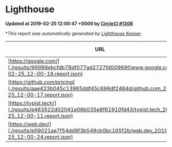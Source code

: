 
# Lighthouse

**Updated at 2019-02-25 12:00:47 +0000 by [CircleCI #1308](https://circleci.com/gh/ItinerisLtd/lighthouse-keeper-example/1308)**

**This report was automatically generated by [Lighthouse Keeper](https://github.com/itinerisltd/lighthouse-keeper)*

| URL | Performance | Accessibility | Best Practices | SEO | PWA | Updated At |
| --- | --- | --- | --- | --- | --- | --- |
| [https://google.com/](./results/99999ebcfdb78df077ad2727fd00969f/www.google.com_2019-02-25_12-00-18.report.json) | 0.94 | 0.71 | 0.93 | 0.8 | 0.58 | 2019-02-25T12:00:18.074Z |
| [https://github.com/pricing](./results/aae423b045c13965ddf45c696df2484d/github.com_2019-02-25_12-00-17.report.json) | 0.7 | 0.89 | 0.93 | 0.9 | 0.58 | 2019-02-25T12:00:17.154Z |
| [https://typist.tech/](./results/e463522d02041e06b035e8f61910fd43/typist.tech_2019-02-25_12-00-11.report.json) | 1 |  |  |  |  | 2019-02-25T12:00:11.147Z |
| [https://web.dev/](./results/e09021ae7f54dd9f3b549cb0bc165f2b/web.dev_2019-02-25_12-00-24.report.json) | 0.89 | 0.93 | 1 | 0.91 | 1 | 2019-02-25T12:00:24.541Z |
